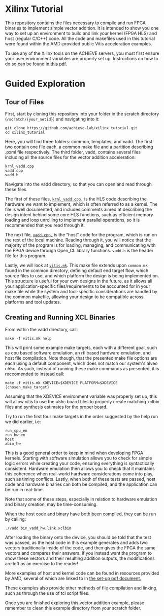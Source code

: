 # Xilinx Tutorial

This repository contains the files necessary to compile and run FPGA binaries to implement simple vector addition. It is intended to show you one way to set up an environment to build and link your kernel (FPGA HLS) and host (regular C/C++) code. All the code and makefiles used in this tutorial were found within the AMD-provided public Vitis acceleration examples.

To use any of the Xilinx tools on the ACHIEVE servers, you must first ensure your user environment variables are properly set up. Instructions on how to do so can be found [in this pdf.](https://docs.google.com/document/d/1d0E8Y_nS-LH6TeuMhQsu_fp5QFKKC6oYqudgzH7SNUk/edit?usp=sharing)

# Guided Exploration
## Tour of Files
First, start by cloning this repository into your folder in the scratch directory (`/scratch/{your_netid}`) and navigating into it:

```
git clone https://github.com/achieve-lab/xilinx_tutorial.git
cd xilinx_tutorial
```

Here, you will find three folders: common, templates, and vadd. The first two contain one file each, a common make file and a partition describing .pxml file respectively. The third folder, vadd, contains several files including all the source files for the vector addition acceleration:
```
krnl_vadd.cpp
vadd.cpp
vadd.h
```
Navigate into the vadd directory, so that you can open and read through these files.

The first of these files, [`krnl_vadd.cpp,`](https://github.com/achieve-lab/xilinx_tutorial/blob/118aa24b370ac7e700f9187a9862a9aeac5f4585/vadd/krnl_vadd.cpp) is the HLS code describing the hardware we want to implement, which is often referred to as a kernel. The file is well documented, and includes comments aimed at describing the design intent behind some core HLS functions, such as efficient memory loading and loop unrolling to implement parallel operations, so it is recommended that you read through it.

The next file, [`vadd.cpp,`](https://github.com/achieve-lab/xilinx_tutorial/blob/118aa24b370ac7e700f9187a9862a9aeac5f4585/vadd/vadd.cpp) is the "host" code for the program, which is run on the rest of the local machine. Reading through it, you will notice that the majority of the program is for loading, managing, and communicating with the FPGA device through Open_CL library functions. `vadd.h` is the header file for this program.

Lastly, we will look at [`vitis.mk`](https://github.com/achieve-lab/xilinx_tutorial/blob/118aa24b370ac7e700f9187a9862a9aeac5f4585/vadd/vitis.mk). This make file extends upon `common.mk` found in the common directory, defining default end target flow, which source files to use, and which platform the design is being implemented on. 
This structure is useful for your own designs in the future, as it allows all your application-specific files/requirements to be accounted for in your make file while the system and tool-specific considerations are handled by the common makefile, allowing your design to be compatible across platforms and tool updates.

## Creating and Running XCL Binaries

From within the vadd directory, call: 
```
make -f vitis.mk help
```
This will print some example make targets, each with a different goal, such as cpu based software emulation, an rtl based hardware emulation, and host file compilation. Note though, that the presented make file options are each using a default component, which does not match our system's alveo u55c. As such, instead of running these make commands as presented, it is reccomended to instead call:
```
make -f vitis.mk XDEVICE=$XDEVICE PLATFORM=$XDEVICE {chosen_make_target}
```
Assuming that the XDEVICE environment variable was properly set up, this will allow vitis to use the u55c board files to properly create matching xclbin files and synthesis estimates for the proper board. 

Try to run the first four make targets in the order suggested by the help run we did earlier, i.e:
```
run_cpu_em
run_hw_em
host
xbin_hw
```
This is a good general order to keep in mind when developing FPGA kernels. Starting with software simulation allows you to check for simple logic errors while creating your code, ensuring everything is syntactically consistent. 
Hardware emulation then allows you to check that it maintains this coherence when real-world hardware considerations come into play, such as timing conflicts. 
Lastly, when both of these tests are passed, host code and hardware binaries can both be compiled, and the application can be run in real-time.

Note that some of these steps, especially in relation to hardware emulation and binary creation, may be time-consuming.

When the host code and binary have both been compiled, they can be run by calling:
```
./vadd bin_vadd_hw.link.xclbin
```

After loading the binary onto the device, you should be told that the test was passed, as the host code in this example generates and adds two vectors traditionally inside of the code, and then gives the FPGA the same vectors and compares their answers. 
If you instead want the program to show these vectors and their resulting addition outputs, the modifications are left as an exercise to the reader!

More examples of host and kernel code can be found in resources provided by AMD, several of which are linked to in [the set-up pdf document.](https://docs.google.com/document/d/1d0E8Y_nS-LH6TeuMhQsu_fp5QFKKC6oYqudgzH7SNUk/edit?usp=sharing)

These examples also provide other methods of file compilation and linking, such as through the use of tcl script files.

Once you are finished exploring this vector addition example, please remember to clean this example directory from your scratch folder.
